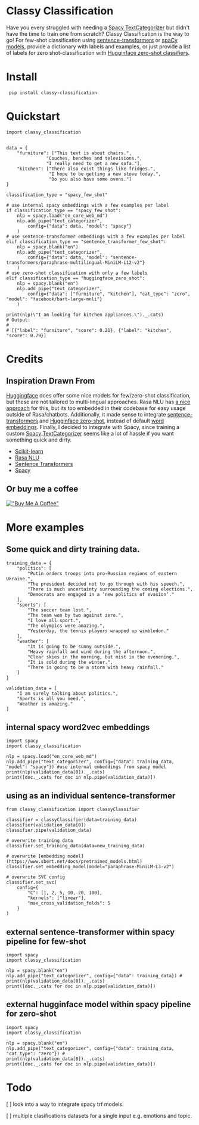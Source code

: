 # Classy Classification
Have you every struggled with needing a [Spacy TextCategorizer](https://spacy.io/api/textcategorizer) but didn't have the time to train one from scratch? Classy Classification is the way to go! For few-shot classification using [sentence-transformers](https://github.com/UKPLab/sentence-transformers) or [spaCy models](https://spacy.io/usage/models), provide a dictionary with labels and examples, or just provide a list of labels for zero shot-classification with [Hugginface zero-shot classifiers](https://huggingface.co/models?pipeline_tag=zero-shot-classification). 

# Install
``` pip install classy-classification```

# Quickstart

```import spacy
import classy_classification


data = {
    "furniture": ["This text is about chairs.",
               "Couches, benches and televisions.",
               "I really need to get a new sofa."],
    "kitchen": ["There also exist things like fridges.",
                "I hope to be getting a new stove today.",
                "Do you also have some ovens."]
}

classification_type = "spacy_few_shot"

# use internal spacy embeddings with a few examples per label
if classification_type == "spacy_few_shot":
    nlp = spacy.load("en_core_web_md")
    nlp.add_pipe("text_categorizer", 
        config={"data": data, "model": "spacy"}
    ) 
# use sentence-transformer embeddings with a few examples per label
elif classification_type == "sentence_transformer_few_shot":
    nlp = spacy.blank("en")
    nlp.add_pipe("text_categorizer", 
        config={"data": data, "model": "sentence-transformers/paraphrase-multilingual-MiniLM-L12-v2"}
    ) 
# use zero-shot classification with only a few labels
elif classification_type == "huggingface_zero_shot":
    nlp = spacy.blank("en")
    nlp.add_pipe("text_categorizer", 
        config={"data": ["furniture", "kitchen"], "cat_type": "zero", "model": "facebook/bart-large-mnli"}
    )

print(nlp(\"I am looking for kitchen appliances.\")._.cats)
# Output:
#
# [{"label": "furniture", "score": 0.21}, {"label": "kitchen", "score": 0.79}]
```

# Credits
## Inspiration Drawn From
[Huggingface](https://huggingface.co/) does offer some nice models for few/zero-shot classification, but these are not tailored to multi-lingual approaches. Rasa NLU has [a nice approach](https://rasa.com/blog/rasa-nlu-in-depth-part-1-intent-classification/) for this, but its too embedded in their codebase for easy usage outside of Rasa/chatbots. Additionally, it made sense to integrate [sentence-transformers](https://github.com/UKPLab/sentence-transformers) and [Hugginface zero-shot](https://huggingface.co/models?pipeline_tag=zero-shot-classification), instead of default [word embeddings](https://arxiv.org/abs/1301.3781). Finally, I decided to integrate with Spacy, since training a custom [Spacy TextCategorizer](https://spacy.io/api/textcategorizer) seems like a lot of hassle if you want something quick and dirty. 

- [Scikit-learn](https://github.com/scikit-learn/scikit-learn)
- [Rasa NLU](https://github.com/RasaHQ/rasa) 
- [Sentence Transformers](https://github.com/UKPLab/sentence-transformers)
- [Spacy](https://github.com/explosion/spaCy)

## Or buy me a coffee
[!["Buy Me A Coffee"](https://www.buymeacoffee.com/assets/img/custom_images/orange_img.png)](https://www.buymeacoffee.com/98kf2552674)


# More examples
## Some quick and dirty training data.
``` 
training_data = {
    "politics": [
        "Putin orders troops into pro-Russian regions of eastern Ukraine.",
        "The president decided not to go through with his speech.",
        "There is much uncertainty surrounding the coming elections.",
        "Democrats are engaged in a ‘new politics of evasion’."
    ],
    "sports": [
        "The soccer team lost.",
        "The team won by two against zero.",
        "I love all sport.",
        "The olympics were amazing.",
        "Yesterday, the tennis players wrapped up wimbledon."
    ],
    "weather": [
        "It is going to be sunny outside.",
        "Heavy rainfall and wind during the afternoon.",
        "Clear skies in the morning, but mist in the evenening.",
        "It is cold during the winter.",
        "There is going to be a storm with heavy rainfall."
    ]
}

validation_data = [
    "I am surely talking about politics.",
    "Sports is all you need.",
    "Weather is amazing."
]
```

## internal spacy word2vec embeddings
```
import spacy
import classy_classification

nlp = spacy.load("en_core_web_md") 
nlp.add_pipe("text_categorizer", config={"data": training_data, "model": "spacy"}) #use internal embeddings from spacy model
print(nlp(validation_data[0])._.cats)
print([doc._.cats for doc in nlp.pipe(validation_data)])
```


## using as an individual sentence-transformer
```
from classy_classification import classyClassifier

classifier = classyClassifier(data=training_data)
classifier(validation_data[0])
classifier.pipe(validation_data)

# overwrite training data
classifier.set_training_data(data=new_training_data)

# overwrite [embedding model](https://www.sbert.net/docs/pretrained_models.html)
classifier.set_embedding_model(model="paraphrase-MiniLM-L3-v2")

# overwrite SVC config
classifier.set_svc(
    config={                              
        "C": [1, 2, 5, 10, 20, 100],
        "kernels": ["linear"],                              
        "max_cross_validation_folds": 5
    }
)
```

## external sentence-transformer within spacy pipeline for few-shot
```
import spacy
import classy_classification

nlp = spacy.blank("en")
nlp.add_pipe("text_categorizer", config={"data": training_data}) #
print(nlp(validation_data[0])._.cats)
print([doc._.cats for doc in nlp.pipe(validation_data)])
```

## external hugginface model within spacy pipeline for zero-shot
```
import spacy
import classy_classification

nlp = spacy.blank("en")
nlp.add_pipe("text_categorizer", config={"data": training_data, "cat_type": "zero"}) #
print(nlp(validation_data[0])._.cats)
print([doc._.cats for doc in nlp.pipe(validation_data)])
```

# Todo

[ ] look into a way to integrate spacy trf models.

[ ] multiple clasifications datasets for a single input e.g. emotions and topic.
